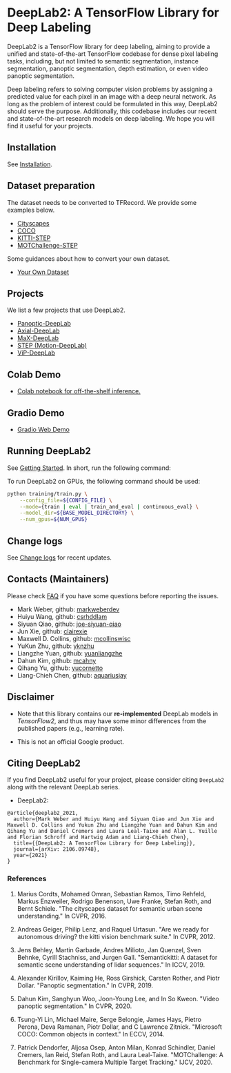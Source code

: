 # DeepLab2: A TensorFlow Library for Deep Labeling

DeepLab2 is a TensorFlow library for deep labeling, aiming to provide a
unified and state-of-the-art TensorFlow codebase for dense pixel labeling tasks,
including, but not limited to semantic segmentation, instance segmentation,
panoptic segmentation, depth estimation, or even video panoptic segmentation.

Deep labeling refers to solving computer vision problems by assigning a
predicted value for each pixel in an image with a deep neural network. As
long as the problem of interest could be formulated in this way, DeepLab2
should serve the purpose. Additionally, this codebase includes our recent and
state-of-the-art research models on deep labeling. We hope you will find it
useful for your projects.

## Installation

See [Installation](g3doc/setup/installation.md).

## Dataset preparation

The dataset needs to be converted to TFRecord. We provide some examples below.

* <a href='g3doc/setup/cityscapes.md'>Cityscapes</a><br>
* <a href='g3doc/setup/coco.md'>COCO</a><br>
* <a href='g3doc/setup/kitti_step.md'>KITTI-STEP</a><br>
* <a href='g3doc/setup/motchallenge_step.md'>MOTChallenge-STEP</a><br>

Some guidances about how to convert your own dataset.

* <a href='g3doc/setup/your_own_dataset.md'>Your Own Dataset</a><br>

## Projects

We list a few projects that use DeepLab2.

* <a href='g3doc/projects/panoptic_deeplab.md'>Panoptic-DeepLab</a><br>
* <a href='g3doc/projects/axial_deeplab.md'>Axial-DeepLab</a><br>
* <a href='g3doc/projects/max_deeplab.md'>MaX-DeepLab</a><br>
* <a href='g3doc/projects/motion_deeplab.md'>STEP (Motion-DeepLab)</a><br>
* <a href='g3doc/projects/vip_deeplab.md'>ViP-DeepLab</a><br>

## Colab Demo

*   <a href='https://colab.research.google.com/github/google-research/deeplab2/blob/main/DeepLab_Demo.ipynb'>Colab notebook for off-the-shelf inference.</a><br>

## Gradio Demo

*   <a href='https://gradio.app/hub/AK391/deeplab2'>Gradio Web Demo</a><br>


## Running DeepLab2

See [Getting Started](g3doc/setup/getting_started.md). In short, run the
following command:

To run DeepLab2 on GPUs, the following command should be used:

```bash
python training/train.py \
    --config_file=${CONFIG_FILE} \
    --mode={train | eval | train_and_eval | continuous_eval} \
    --model_dir=${BASE_MODEL_DIRECTORY} \
    --num_gpus=${NUM_GPUS}
```

## Change logs

See [Change logs](g3doc/change_logs.md) for recent updates.

## Contacts (Maintainers)

Please check <a href='g3doc/faq.md'>FAQ</a> if you have some questions before
reporting the issues.<br>

* Mark Weber, github: [markweberdev](https://github.com/markweberdev)
* Huiyu Wang, github: [csrhddlam](https://github.com/csrhddlam)
* Siyuan Qiao, github: [joe-siyuan-qiao](https://github.com/joe-siyuan-qiao)
* Jun Xie, github: [clairexie](https://github.com/clairexie)
* Maxwell D. Collins, github: [mcollinswisc](https://github.com/mcollinswisc)
* YuKun Zhu, github: [yknzhu](https://github.com/YknZhu)
* Liangzhe Yuan, github: [yuanliangzhe](https://github.com/yuanliangzhe)
* Dahun Kim, github: [mcahny](https://github.com/mcahny)
* Qihang Yu, github: [yucornetto](https://github.com/yucornetto)
* Liang-Chieh Chen, github: [aquariusjay](https://github.com/aquariusjay)

## Disclaimer

* Note that this library contains our **re-implemented** DeepLab models in
*TensorFlow2*, and thus may have some minor differences from the published
papers (e.g., learning rate).

* This is not an official Google product.

## Citing DeepLab2

If you find DeepLab2 useful for your project, please consider citing
`DeepLab2` along with the relevant DeepLab series.

* DeepLab2:

```
@article{deeplab2_2021,
  author={Mark Weber and Huiyu Wang and Siyuan Qiao and Jun Xie and Maxwell D. Collins and Yukun Zhu and Liangzhe Yuan and Dahun Kim and Qihang Yu and Daniel Cremers and Laura Leal-Taixe and Alan L. Yuille and Florian Schroff and Hartwig Adam and Liang-Chieh Chen},
  title={{DeepLab2: A TensorFlow Library for Deep Labeling}},
  journal={arXiv: 2106.09748},
  year={2021}
}

```

### References

1. Marius Cordts, Mohamed Omran, Sebastian Ramos, Timo Rehfeld, Markus
   Enzweiler, Rodrigo Benenson, Uwe Franke, Stefan Roth, and Bernt Schiele.
   "The cityscapes dataset for semantic urban scene understanding." In CVPR,
   2016.

2. Andreas Geiger, Philip Lenz, and Raquel Urtasun. "Are we ready for
   autonomous driving? the kitti vision benchmark suite." In CVPR, 2012.

3. Jens Behley, Martin Garbade, Andres Milioto, Jan Quenzel, Sven Behnke,
   Cyrill Stachniss, and Jurgen Gall. "Semantickitti: A dataset for semantic
   scene understanding of lidar sequences." In ICCV, 2019.

4. Alexander Kirillov, Kaiming He, Ross Girshick, Carsten Rother, and Piotr
   Dollar. "Panoptic segmentation." In CVPR, 2019.

5. Dahun Kim, Sanghyun Woo, Joon-Young Lee, and In So Kweon. "Video panoptic
   segmentation." In CVPR, 2020.

6. Tsung-Yi Lin, Michael Maire, Serge Belongie, James Hays, Pietro Perona,
   Deva Ramanan, Piotr Dollar, and C Lawrence Zitnick. "Microsoft COCO:
   Common objects in context." In ECCV, 2014.

7. Patrick Dendorfer, Aljosa Osep, Anton Milan, Konrad Schindler, Daniel
   Cremers, Ian Reid, Stefan Roth, and Laura Leal-Taixe. "MOTChallenge: A
   Benchmark for Single-camera Multiple Target Tracking." IJCV, 2020.
